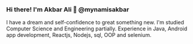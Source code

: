 ### Hi there! I'm Akbar Ali  👋 @mynamisakbar
I have a dream and self-confidence to great something new. I'm studied Computer Science and Engineering partially. Experience in Java, Android app development, Reactjs, Nodejs, sql, OOP and selenium. 


